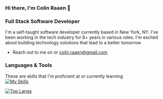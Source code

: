 ### Hi there, I'm Colin Raaen 👋

### Full Stack Software Developer

I'm a self-taught software developer currently based in New York, NY.  I've been working in the tech industry for 8+ years in various roles.  I'm excited about building technology solutions that lead to a better tomorrow

- Reach out to me on  or colin.raaen@gmail.com

### Languages & Tools
These are skills that I'm proficient at or currently learning <br>
[![My Skills](https://skillicons.dev/icons?i=java,javascript,py,c,html,css,sqlite,flask,jquery,vscode,idea,git)](https://skillicons.dev)

[![Top Langs](https://github-readme-stats.vercel.app/api/top-langs/?username=craaen10&layout=compact&theme=dark)](https://github.com/craaen10/github-readme-stats)
